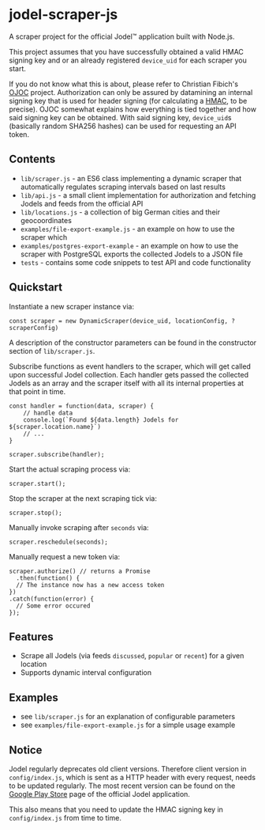 # jodel-scraper-js

A scraper project for the official Jodel™ application built with Node.js.

This project assumes that you have successfully obtained a valid
HMAC signing key and or an already registered `device_uid` for
each scraper you start.

If you do not know what this is about, please refer to Christian Fibich's 
[OJOC](https://bitbucket.org/cfib90/ojoc) project.
Authorization can only be assured by datamining an internal signing key
that is used for header signing (for calculating a 
[HMAC](https://en.wikipedia.org/wiki/Hash-based_message_authentication_code),
to be precise). OJOC somewhat explains how everything is tied together
and how said signing key can be obtained. With said signing key, `device_uid`s
(basically random SHA256 hashes) can be used for requesting an API token.

## Contents
- `lib/scraper.js` - an ES6 class implementing a dynamic scraper that automatically regulates scraping intervals based on last results
- `lib/api.js` - a small client implementation for authorization and fetching
Jodels and feeds from the official API
- `lib/locations.js` - a collection of big German cities and their geocoordinates
- `examples/file-export-example.js` - an example on how to use the scraper which
- `examples/postgres-export-example` - an example on how to use the scraper with PostgreSQL
exports the collected Jodels to a JSON file
- `tests` - contains some code snippets to test API and code functionality

## Quickstart
Instantiate a new scraper instance via:
	
	const scraper = new DynamicScraper(device_uid, locationConfig, ?scraperConfig)

A description of the constructor parameters can be found in the constructor section of `lib/scraper.js`.

Subscribe functions as event handlers to the scraper, which will get called upon successful Jodel collection. Each handler gets passed the collected Jodels as an array and the scraper itself with all its internal properties at that point in time.

	const handler = function(data, scraper) {
		// handle data
		console.log(`Found ${data.length} Jodels for ${scraper.location.name}`)
		// ...
	}
	
	scraper.subscribe(handler);
	
Start the actual scraping process via:

	scraper.start();
	
Stop the scraper at the next scraping tick via:

	scraper.stop();
	
Manually invoke scraping after `seconds` via:

	scraper.reschedule(seconds);
	
Manually request a new token via:

	scraper.authorize() // returns a Promise
	  .then(function() {
      // The instance now has a new access token
    })
    .catch(function(error) {
      // Some error occured
    });

## Features
- Scrape all Jodels (via feeds `discussed`, `popular` or `recent`) for a given location
- Supports dynamic interval configuration

## Examples
- see `lib/scraper.js` for an explanation of configurable parameters
- see `examples/file-export-example.js` for a simple usage example

## Notice
Jodel regularly deprecates old client versions.
Therefore client version in `config/index.js`, which is sent as a HTTP header with 
every request, needs to be updated regularly. The most recent version can be
found on the [Google Play Store](https://play.google.com/store/apps/details?id=com.tellm.android.app&hl=de)
page of the official Jodel application.

This also means that you need to update the HMAC signing key in `config/index.js`
from time to time.
